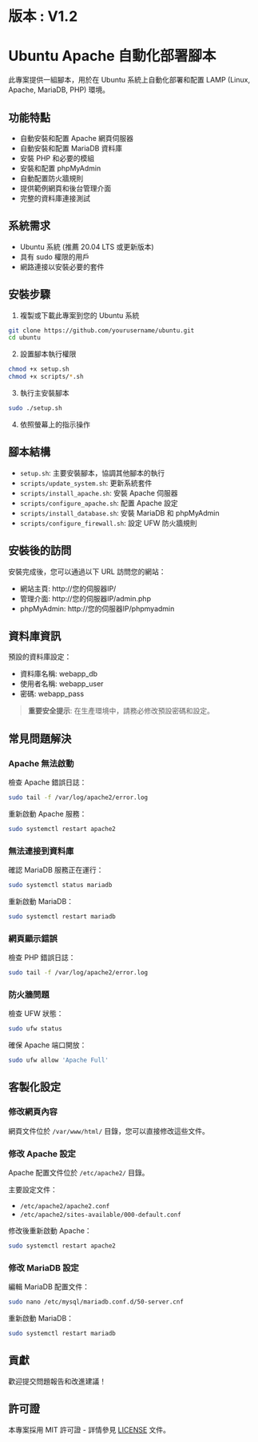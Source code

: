# 版本 : V1.2

# Ubuntu Apache 自動化部署腳本

此專案提供一組腳本，用於在 Ubuntu 系統上自動化部署和配置 LAMP (Linux, Apache, MariaDB, PHP) 環境。

## 功能特點

- 自動安裝和配置 Apache 網頁伺服器
- 自動安裝和配置 MariaDB 資料庫
- 安裝 PHP 和必要的模組
- 安裝和配置 phpMyAdmin
- 自動配置防火牆規則
- 提供範例網頁和後台管理介面
- 完整的資料庫連接測試

## 系統需求

- Ubuntu 系統 (推薦 20.04 LTS 或更新版本)
- 具有 sudo 權限的用戶
- 網路連接以安裝必要的套件

## 安裝步驟

1. 複製或下載此專案到您的 Ubuntu 系統

```bash
git clone https://github.com/yourusername/ubuntu.git
cd ubuntu
```

2. 設置腳本執行權限

```bash
chmod +x setup.sh
chmod +x scripts/*.sh
```

3. 執行主安裝腳本

```bash
sudo ./setup.sh
```

4. 依照螢幕上的指示操作

## 腳本結構

- `setup.sh`: 主要安裝腳本，協調其他腳本的執行
- `scripts/update_system.sh`: 更新系統套件
- `scripts/install_apache.sh`: 安裝 Apache 伺服器
- `scripts/configure_apache.sh`: 配置 Apache 設定
- `scripts/install_database.sh`: 安裝 MariaDB 和 phpMyAdmin
- `scripts/configure_firewall.sh`: 設定 UFW 防火牆規則

## 安裝後的訪問

安裝完成後，您可以通過以下 URL 訪問您的網站：

- 網站主頁: http://您的伺服器IP/
- 管理介面: http://您的伺服器IP/admin.php
- phpMyAdmin: http://您的伺服器IP/phpmyadmin

## 資料庫資訊

預設的資料庫設定：

- 資料庫名稱: webapp_db
- 使用者名稱: webapp_user
- 密碼: webapp_pass

> **重要安全提示**: 在生產環境中，請務必修改預設密碼和設定。

## 常見問題解決

### Apache 無法啟動

檢查 Apache 錯誤日誌：

```bash
sudo tail -f /var/log/apache2/error.log
```

重新啟動 Apache 服務：

```bash
sudo systemctl restart apache2
```

### 無法連接到資料庫

確認 MariaDB 服務正在運行：

```bash
sudo systemctl status mariadb
```

重新啟動 MariaDB：

```bash
sudo systemctl restart mariadb
```

### 網頁顯示錯誤

檢查 PHP 錯誤日誌：

```bash
sudo tail -f /var/log/apache2/error.log
```

### 防火牆問題

檢查 UFW 狀態：

```bash
sudo ufw status
```

確保 Apache 端口開放：

```bash
sudo ufw allow 'Apache Full'
```

## 客製化設定

### 修改網頁內容

網頁文件位於 `/var/www/html/` 目錄，您可以直接修改這些文件。

### 修改 Apache 設定

Apache 配置文件位於 `/etc/apache2/` 目錄。

主要設定文件：
- `/etc/apache2/apache2.conf`
- `/etc/apache2/sites-available/000-default.conf`

修改後重新啟動 Apache：

```bash
sudo systemctl restart apache2
```

### 修改 MariaDB 設定

編輯 MariaDB 配置文件：

```bash
sudo nano /etc/mysql/mariadb.conf.d/50-server.cnf
```

重新啟動 MariaDB：

```bash
sudo systemctl restart mariadb
```

## 貢獻

歡迎提交問題報告和改進建議！

## 許可證

本專案採用 MIT 許可證 - 詳情參見 [LICENSE](LICENSE) 文件。 